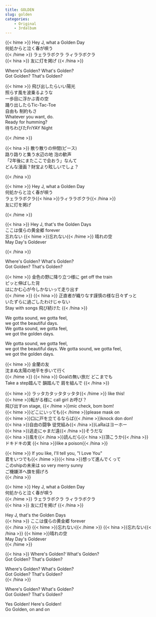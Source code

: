 ```yaml
---
title: GOLDEN
slug: golden
categories:
    - Original
    - 3rdalbum
---
```


{{< hime >}}
Hey J, what a Golden Day  
何処からと泣く春が唄う  
{{< /hime >}}
ラェララボクラ ラィララボクラ  
{{< hina >}}
友に灯を掲げ
{{< /hina >}}

Where's Golden? What's Golden?  
Got Golden? That's Golden?

{{< hime >}}
飛び出したらいい陽光  
照らす風を波乗るような  
一歩目に浮かぶ青の空  
踊り出したらTic-Tac-Toe  
自由も 制約もさ  
Whatever you want, do.  
Ready for humming?  
待ちわびたFriYAY Night  

{{< /hime >}}

{{< hina >}}
散り散りの仲間(ピース)  
路り路りと集う水辺の地 泡の歓声  
「2年後にまたここで会おう」なんて  
どんな漫画？財宝より眩しいでしょ？  

{{< /hina >}}

{{< hime >}}
Hey J, what a Golden Day  
何処からと泣く春が唄う  
ラェララボクラ{{< hina >}}ラィララボクラ{{< /hina >}}  
友に灯を掲げ

{{< /hime >}}

{{< hina >}}
Hey J, that's the Golden Days  
ここは僕らの黄金郷 forever  
忘れない {{< hime >}}忘れない{{< /hime >}} 晴れの空  
May Day's Goldever

{{< /hina >}}

Where's Golden? What's Golden?  
Got Golden? That's Golden?  

{{< hime >}}
金色の野に降り立つ様に get off the train  
ピッと伸ばした背  
はにかむ心が今しかないって走り出す  
{{< /hime >}}
{{< hina >}}
正直者が織りなす謹慎の様な日々ずっと  
いたずらに過ごしたわけじゃない  
Stay with songs 飛び続けた
{{< /hina >}}

We gotta sound, we gotta feel,  
we got the beautiful days.  
We gotta sound, we gotta feel,  
we got the golden days.  

We gotta sound, we gotta feel,  
we got the beautiful days.
We gotta sound, we gotta feel,  
we got the golden days.

{{< hime >}}
金蘭の友  
沈まぬ太陽の地平を歩いて行く  
{{< /hime >}}
{{< hina >}}
Goalの無い旅だ どこまでも  
Take a step踏んで 韻踏んで 肩を組んで
{{< /hina >}}

{{< hime >}}
ラッタカタッタタッタタ{{< /hime >}} like this!  
{{< hime >}}転がる様に call girl お呼び？  
飛び出すon stage, {{< /hime >}}mic check, bom bom!  
{{< hime >}}どこにいっても{{< /hime >}}please mask on  
{{< hime >}}口に戸を立てるならば{{< /hime >}}knock don don!  
{{< hina >}}自由の闘争 徒党組み{{< /hina >}}LaRaはヨーホー  
{{< hina >}}逃走にゃまだ遠{{< /hina >}}そうだな  
{{< hina >}}風を{{< /hina >}}読んだら{{< hina >}}頂こうか{{< /hina >}}  
ドキドキの実 {{< hina >}}like a poison{{< /hina >}}

{{< hime >}}
If you like, I'll tell you, "I Love You"  
君をいつでも{{< /hime >}}{{< hina >}}想って進んでくって  
このshipの未来は so very merry sunny  
ご機嫌洋へ旗を揚げろ  
{{< /hina >}}

{{< hime >}}
Hey J, what a Golden Day  
何処からと泣く春が唄う  
{{< /hime >}}
ラェララボクラ ラィララボクラ  
{{< hina >}}
友に灯を掲げ
{{< /hina >}}

Hey J, that's the Golden Days  
{{< hina >}}
ここは僕らの黄金郷 forever  
{{< /hina >}}
{{< hime >}}忘れない{{< /hime >}}
{{< hina >}}忘れない{{< /hina >}}
{{< hime >}}晴れの空  
May Day's Goldever  
{{< /hime >}}

{{< hina >}}
Where's Golden? What's Golden?  
Got Golden? That's Golden?  

Where's Golden? What's Golden?  
Got Golden? That's Golden?  
{{< /hina >}}

Where's Golden? What's Golden?  
Got Golden? That's Golden?

Yes Golden! Here's Golden!  
Go Golden, on and on